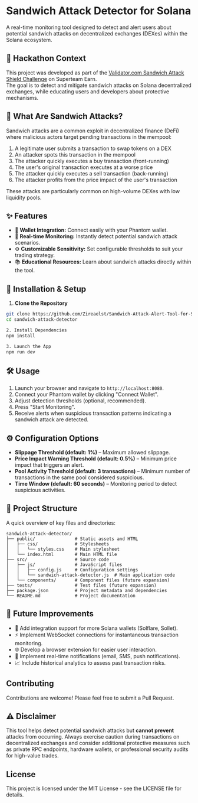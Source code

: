 # Sandwich Attack Detector for Solana

A real-time monitoring tool designed to detect and alert users about potential sandwich attacks on decentralized exchanges (DEXes) within the Solana ecosystem.

## 🎯 Hackathon Context

This project was developed as part of the [Validator.com Sandwich Attack Shield Challenge](https://earn.superteam.fun/listing/validator-com-sandwich-attack-shield-challenge/) on Superteam Earn.  
The goal is to detect and mitigate sandwich attacks on Solana decentralized exchanges, while educating users and developers about protective mechanisms.

## 📖 What Are Sandwich Attacks?

Sandwich attacks are a common exploit in decentralized finance (DeFi) where malicious actors target pending transactions in the mempool:

1. A legitimate user submits a transaction to swap tokens on a DEX
2. An attacker spots this transaction in the mempool
3. The attacker quickly executes a buy transaction (front-running)
4. The user's original transaction executes at a worse price
5. The attacker quickly executes a sell transaction (back-running)
6. The attacker profits from the price impact of the user's transaction

These attacks are particularly common on high-volume DEXes with low liquidity pools.

## ✨ Features

- 🔗 **Wallet Integration:** Connect easily with your Phantom wallet.
- 🚨 **Real-time Monitoring:** Instantly detect potential sandwich attack scenarios.
- ⚙️ **Customizable Sensitivity:** Set configurable thresholds to suit your trading strategy.
- 📚 **Educational Resources:** Learn about sandwich attacks directly within the tool.

## 🚀 Installation & Setup

1. **Clone the Repository**
```bash
git clone https://github.com/Zireaelst/Sandwich-Attack-Alert-Tool-for-Solana
cd sandwich-attack-detector
```
```bash
2. Install Dependencies
npm install
```
```bash
3. Launch the App
npm run dev
```

## 🛠️ Usage

1. Launch your browser and navigate to `http://localhost:8080`.
2. Connect your Phantom wallet by clicking "Connect Wallet".
3. Adjust detection thresholds (optional, recommended).
4. Press "Start Monitoring".
5. Receive alerts when suspicious transaction patterns indicating a sandwich attack are detected.

## ⚙️ Configuration Options

- **Slippage Threshold (default: 1%)** – Maximum allowed slippage.
- **Price Impact Warning Threshold (default: 0.5%)** – Minimum price impact that triggers an alert.
- **Pool Activity Threshold (default: 3 transactions)** – Minimum number of transactions in the same pool considered suspicious.
- **Time Window (default: 60 seconds)** – Monitoring period to detect suspicious activities.


## 📂 Project Structure

A quick overview of key files and directories:


```
sandwich-attack-detector/
├── public/               # Static assets and HTML
│   ├── css/              # Stylesheets
│   │   └── styles.css    # Main stylesheet
│   └── index.html        # Main HTML file
├── src/                  # Source code
│   ├── js/               # JavaScript files
│   │   ├── config.js     # Configuration settings
│   │   └── sandwich-attack-detector.js  # Main application code
│   └── components/       # Component files (future expansion)
├── tests/                # Test files (future expansion)
├── package.json          # Project metadata and dependencies
└── README.md             # Project documentation
```

## 🚧 Future Improvements

- 🔌 Add integration support for more Solana wallets (Solflare, Sollet).
- ⚡ Implement WebSocket connections for instantaneous transaction monitoring.
- 🌐 Develop a browser extension for easier user interaction.
- 📢 Implement real-time notifications (email, SMS, push notifications).
- 📈 Include historical analytics to assess past transaction risks.

## Contributing

Contributions are welcome! Please feel free to submit a Pull Request.

## ⚠️ Disclaimer

This tool helps detect potential sandwich attacks but **cannot prevent** attacks from occurring. Always exercise caution during transactions on decentralized exchanges and consider additional protective measures such as private RPC endpoints, hardware wallets, or professional security audits for high-value trades.

## License

This project is licensed under the MIT License - see the LICENSE file for details.
